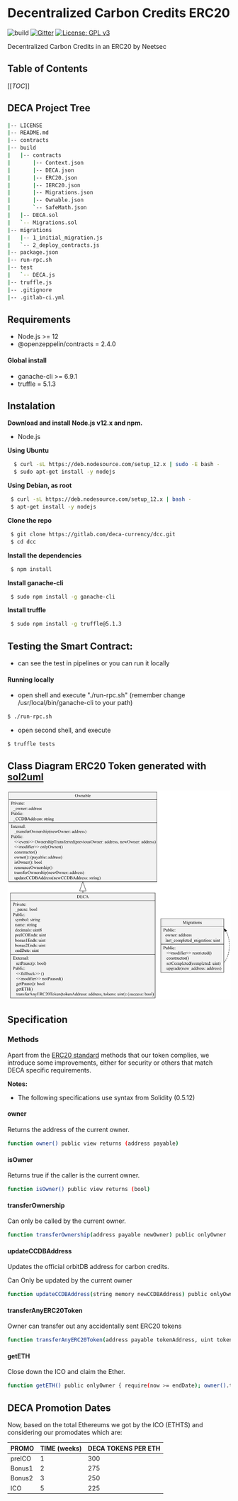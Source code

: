 Decentralized Carbon Credits ERC20
===
![build](https://img.shields.io/gitlab/pipeline/deca-currency/dcc)
[![Gitter](https://img.shields.io/gitter/room/nwjs/nw.js.svg)](https://gitter.im/deca-currency/community) 
[![License: GPL v3](https://img.shields.io/badge/License-GPLv3-blue.svg)](https://www.gnu.org/licenses/gpl-3.0)

Decentralized Carbon Credits in an ERC20 by Neetsec

## Table of Contents

[[_TOC_]] 

## DECA Project Tree
```sh
|-- LICENSE
|-- README.md
|-- contracts
|-- build
|   |-- contracts
|       |-- Context.json
|       |-- DECA.json
|       |-- ERC20.json
|       |-- IERC20.json
|       |-- Migrations.json
|       |-- Ownable.json
|       `-- SafeMath.json
|   |-- DECA.sol
|   `-- Migrations.sol
|-- migrations
|   |-- 1_initial_migration.js
|   `-- 2_deploy_contracts.js
|-- package.json
|-- run-rpc.sh
|-- test
|   `-- DECA.js
|-- truffle.js
|-- .gitignore
|-- .gitlab-ci.yml
```

## Requirements

* Node.js >= 12
* @openzeppelin/contracts = 2.4.0 

#### Global install
* ganache-cli >= 6.9.1 
* truffle = 5.1.3

## Instalation

**Download and install Node.js v12.x and npm.**

* Node.js

**Using Ubuntu**

```sh
  $ curl -sL https://deb.nodesource.com/setup_12.x | sudo -E bash -
  $ sudo apt-get install -y nodejs
```
**Using Debian, as root**

```sh
 $ curl -sL https://deb.nodesource.com/setup_12.x | bash - 
 $ apt-get install -y nodejs
```

**Clone the repo**

```sh
 $ git clone https://gitlab.com/deca-currency/dcc.git
 $ cd dcc
```

**Install the dependencies**

```sh
 $ npm install
```

**Install ganache-cli**
```sh
 $ sudo npm install -g ganache-cli
```

**Install truffle**

```sh
 $ sudo npm install -g truffle@5.1.3
```

## Testing the Smart Contract:
- can see the test in pipelines or you can run it locally

#### Running locally
- open shell and execute "./run-rpc.sh" (remember change /usr/local/bin/ganache-cli to your path)
```sh
$ ./run-rpc.sh
```

- open second shell, and execute 

```sh
$ truffle tests
```


## Class Diagram ERC20 Token generated with [sol2uml](https://github.com/naddison36/sol2uml)

<p align="center">
  <img src="uml/diagram.png" width="720" />
</p>

## Specification

### Methods

Apart from the [ERC20 standard](https://eips.ethereum.org/EIPS/eip-20) methods that our token complies, we introduce some
improvements, either for security or others that match DECA specific requirements.

**Notes:**

* The following specifications use syntax from Solidity (0.5.12)

#### owner 

Returns the address of the current owner.

```sh
function owner() public view returns (address payable)
```

#### isOwner 

Returns true if the caller is the current owner.

```sh
function isOwner() public view returns (bool)
```

#### transferOwnership 

Can only be called by the current owner.

```sh
function transferOwnership(address payable newOwner) public onlyOwner 
```

#### updateCCDBAddress
Updates the official orbitDB address for carbon credits.
    
Can Only be updated by the current owner

```sh
function updateCCDBAddress(string memory newCCDBAddress) public onlyOwner 
```

#### transferAnyERC20Token 

Owner can transfer out any accidentally sent ERC20 tokens

```sh
function transferAnyERC20Token(address payable tokenAddress, uint tokens) public onlyOwner returns (bool success)
```

#### getETH 

Close down the ICO and claim the Ether.

```sh
function getETH() public onlyOwner { require(now >= endDate); owner().transfer(address(this).balance); }
```

## DECA Promotion Dates 

Now, based on the total Ethereums we got by the ICO  (ETHTS) 
and considering our promodates which are:

| PROMO  | TIME (weeks) | DECA TOKENS PER ETH |
|--------|--------------|---------------------|
| preICO | 1            | 300                 |
| Bonus1 | 2            | 275                 |
| Bonus2 | 3            | 250                 |
| ICO    | 5            | 225                 |
